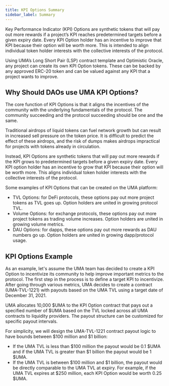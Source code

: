 ```yaml
---
title: KPI Options Summary
sidebar_label: Summary
---
```


Key Performance Indicator (KPI) Options are synthetic tokens that will pay out more rewards if a project’s KPI reaches predetermined targets before a given expiry date. Every KPI Option holder has an incentive to improve that KPI because their option will be worth more. This is intended to align individual token holder interests with the collective interests of the protocol.

Using UMA’s Long Short Pair (LSP) contract template and Optimistic Oracle, any project can create its own KPI Option tokens. These can be backed by any approved ERC-20 token and can be valued against any KPI that a project wants to improve.

## Why Should DAOs use UMA KPI Options?

The core function of KPI Options is that it aligns the incentives of the community with the underlying fundamentals of the protocol. The community succeeding and the protocol succeeding should be one and the same.

Traditional airdrops of liquid tokens can fuel network growth but can result in increased sell pressure on the token price. It is difficult to predict the effect of these airdrops, and the risk of dumps makes airdrops impractical for projects with tokens already in circulation.

Instead, KPI Options are synthetic tokens that will pay out more rewards if the KPI grows to predetermined targets before a given expiry date. Every KPI option holder has an incentive to grow that KPI because their option will be worth more. This aligns individual token holder interests with the collective interests of the protocol.

Some examples of KPI Options that can be created on the UMA platform:

- TVL Options: for DeFi protocols, these options pay out more project tokens as TVL goes up. Option holders are united in growing protocol TVL.
- Volume Options: for exchange protocols, these options pay out more project tokens as trading volume increases. Option holders are united in growing volume metrics.
- DAU Options: for dapps, these options pay out more rewards as DAU numbers go up. Option holders are united in growing dapp/protocol usage.

## KPI Options Example

As an example, let's assume the UMA team has decided to create a KPI Option to incentivize its community to help improve important metrics to the protocol. The first step in the process is to define a target KPI to incentivize. After going through various metrics, UMA decides to create a contract (UMA-TVL-1221) with payouts based on the UMA TVL using a target date of December 31, 2021.

UMA allocates 10,000 $UMA to the KPI Option contract that pays out a specified number of $UMA based on the TVL locked across all UMA contracts to liquidity providers. The payout structure can be customized for specific payout intervals. 

For simplicity, we will design the UMA-TVL-1221 contract payout logic to have bounds between $100 million and $1 billion:
- If the UMA TVL is less than $100 million the payout would be 0.1 $UMA and if the UMA TVL is greater than $1 billion the payout would be 1 $UMA. 
- If the UMA TVL is between $100 million and $1 billion, the payout would be directly comparable to the UMA TVL at expiry. For example, if the UMA TVL expires at $250 million, each KPI Option would be worth 0.25 $UMA.